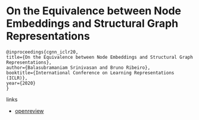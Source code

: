 # On the Equivalence between Node Embeddings and Structural Graph Representations

```
@inproceedings{cgnn_iclr20,
title={On the Equivalence between Node Embeddings and Structural Graph Representations},
author={Balasubramaniam Srinivasan and Bruno Ribeiro},
booktitle={International Conference on Learning Representations (ICLR)},
year={2020}
}
```

links
- [openreview](https://openreview.net/forum?id=SJxzFySKwH)
